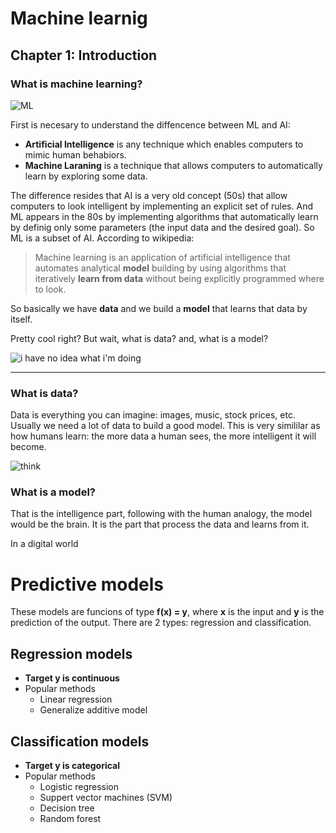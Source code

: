 # Machine learnig

## Chapter 1: Introduction



### What is machine learning?

![ML](https://www.marketsimplified.com/wp-content/uploads/2017/04/ml_vs_ai.jpg)

First is necesary to understand the diffencence between ML and AI:

 * **Artificial Intelligence** is any technique which enables computers to mimic human behabiors.
 * **Machine Laraning** is a technique that allows computers to automatically learn by exploring some data.
 
The difference resides that AI is a very old concept (50s) that allow computers to look intelligent by implementing an 	explicit set of rules. And ML appears in the 80s by implementing algorithms that automatically learn by definig only some parameters (the input data and the desired goal). So ML is a subset of AI. According to wikipedia:

> Machine learning is an application of artificial intelligence that automates analytical **model** building by using algorithms that iteratively **learn from data** without being explicitly programmed where to look.

So basically we have **data** and we build a **model** that learns that data by itself.

Pretty cool right? But wait, what is data? and, what is a model?

![i have no idea what i'm doing](https://cdn-images-1.medium.com/max/455/1*snTXFElFuQLSFDnvZKJ6IA.png)

---

### What is data?

Data is everything you can imagine: images, music, stock prices, etc. Usually we need a lot of data to build a good model. This is very simililar as how humans learn: the more data a human sees, the more intelligent it will become.

![think](http://i0.kym-cdn.com/photos/images/facebook/001/217/711/afd.jpg_large)

### What is a model?

That is the intelligence part, following with the human analogy, the model would be the brain. It is the part that process the data and learns from it.

In a digital world 


# Predictive models

These models are funcions of type **f(x) = y**, where **x** is the input and **y** is the prediction of the output. There are 2 types: regression and classification.

## Regression models

 * **Target y is continuous**
 * Popular methods
   * Linear regression
   * Generalize additive model

## Classification models

 * **Target y is categorical**
 * Popular methods
   * Logistic regression
   * Suppert vector machines (SVM)
   * Decision tree
   * Random forest
